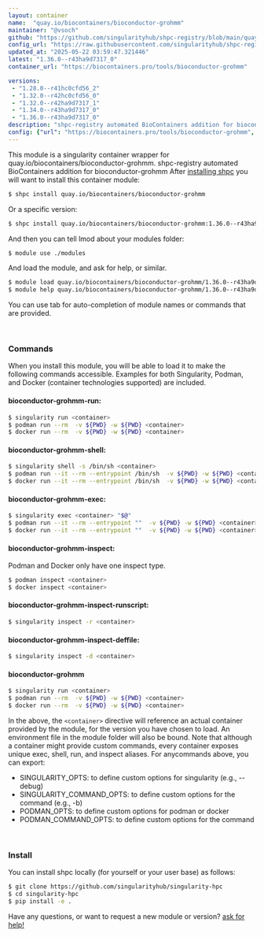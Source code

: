 ```yaml
---
layout: container
name:  "quay.io/biocontainers/bioconductor-grohmm"
maintainer: "@vsoch"
github: "https://github.com/singularityhub/shpc-registry/blob/main/quay.io/biocontainers/bioconductor-grohmm/container.yaml"
config_url: "https://raw.githubusercontent.com/singularityhub/shpc-registry/main/quay.io/biocontainers/bioconductor-grohmm/container.yaml"
updated_at: "2025-05-22 03:59:47.321446"
latest: "1.36.0--r43ha9d7317_0"
container_url: "https://biocontainers.pro/tools/bioconductor-grohmm"

versions:
 - "1.28.0--r41hc0cfd56_2"
 - "1.32.0--r42hc0cfd56_0"
 - "1.32.0--r42ha9d7317_1"
 - "1.34.0--r43ha9d7317_0"
 - "1.36.0--r43ha9d7317_0"
description: "shpc-registry automated BioContainers addition for bioconductor-grohmm"
config: {"url": "https://biocontainers.pro/tools/bioconductor-grohmm", "maintainer": "@vsoch", "description": "shpc-registry automated BioContainers addition for bioconductor-grohmm", "latest": {"1.36.0--r43ha9d7317_0": "sha256:62d8096ced7eabc6f892ac5b043e2609f47e7d8b5c456602015c66b394755094"}, "tags": {"1.28.0--r41hc0cfd56_2": "sha256:562e3045ce67119223be37fdc69bac8f2c41c27249a01596135de0be37d1d167", "1.32.0--r42hc0cfd56_0": "sha256:5c52599b9ad2a67bd4f4616c5cad8266575c230726fd4c3c403be2c80da39dc8", "1.32.0--r42ha9d7317_1": "sha256:921e5a9376468c0a28458bcb18cdf9fea9a68f342912de6f936f4f3d11c08e14", "1.34.0--r43ha9d7317_0": "sha256:71d8b898646e8815bf30e6b8afa1d27c6496a6014e029cc4deea27057415f071", "1.36.0--r43ha9d7317_0": "sha256:62d8096ced7eabc6f892ac5b043e2609f47e7d8b5c456602015c66b394755094"}, "docker": "quay.io/biocontainers/bioconductor-grohmm"}
---
```


This module is a singularity container wrapper for quay.io/biocontainers/bioconductor-grohmm.
shpc-registry automated BioContainers addition for bioconductor-grohmm
After [installing shpc](#install) you will want to install this container module:


```bash
$ shpc install quay.io/biocontainers/bioconductor-grohmm
```

Or a specific version:

```bash
$ shpc install quay.io/biocontainers/bioconductor-grohmm:1.36.0--r43ha9d7317_0
```

And then you can tell lmod about your modules folder:

```bash
$ module use ./modules
```

And load the module, and ask for help, or similar.

```bash
$ module load quay.io/biocontainers/bioconductor-grohmm/1.36.0--r43ha9d7317_0
$ module help quay.io/biocontainers/bioconductor-grohmm/1.36.0--r43ha9d7317_0
```

You can use tab for auto-completion of module names or commands that are provided.

<br>

### Commands

When you install this module, you will be able to load it to make the following commands accessible.
Examples for both Singularity, Podman, and Docker (container technologies supported) are included.

#### bioconductor-grohmm-run:

```bash
$ singularity run <container>
$ podman run --rm  -v ${PWD} -w ${PWD} <container>
$ docker run --rm  -v ${PWD} -w ${PWD} <container>
```

#### bioconductor-grohmm-shell:

```bash
$ singularity shell -s /bin/sh <container>
$ podman run --it --rm --entrypoint /bin/sh  -v ${PWD} -w ${PWD} <container>
$ docker run --it --rm --entrypoint /bin/sh  -v ${PWD} -w ${PWD} <container>
```

#### bioconductor-grohmm-exec:

```bash
$ singularity exec <container> "$@"
$ podman run --it --rm --entrypoint ""  -v ${PWD} -w ${PWD} <container> "$@"
$ docker run --it --rm --entrypoint ""  -v ${PWD} -w ${PWD} <container> "$@"
```

#### bioconductor-grohmm-inspect:

Podman and Docker only have one inspect type.

```bash
$ podman inspect <container>
$ docker inspect <container>
```

#### bioconductor-grohmm-inspect-runscript:

```bash
$ singularity inspect -r <container>
```

#### bioconductor-grohmm-inspect-deffile:

```bash
$ singularity inspect -d <container>
```



#### bioconductor-grohmm

```bash
$ singularity run <container>
$ podman run --rm  -v ${PWD} -w ${PWD} <container>
$ docker run --rm  -v ${PWD} -w ${PWD} <container>
```


In the above, the `<container>` directive will reference an actual container provided
by the module, for the version you have chosen to load. An environment file in the
module folder will also be bound. Note that although a container
might provide custom commands, every container exposes unique exec, shell, run, and
inspect aliases. For anycommands above, you can export:

 - SINGULARITY_OPTS: to define custom options for singularity (e.g., --debug)
 - SINGULARITY_COMMAND_OPTS: to define custom options for the command (e.g., -b)
 - PODMAN_OPTS: to define custom options for podman or docker
 - PODMAN_COMMAND_OPTS: to define custom options for the command

<br>

### Install

You can install shpc locally (for yourself or your user base) as follows:

```bash
$ git clone https://github.com/singularityhub/singularity-hpc
$ cd singularity-hpc
$ pip install -e .
```

Have any questions, or want to request a new module or version? [ask for help!](https://github.com/singularityhub/singularity-hpc/issues)